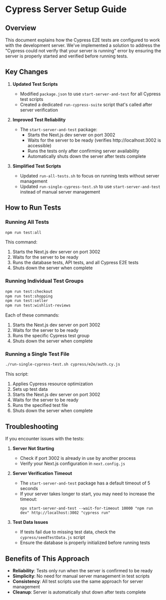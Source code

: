 # Cypress Server Setup Guide

## Overview

This document explains how the Cypress E2E tests are configured to work with the development server. We've implemented a solution to address the "Cypress could not verify that your server is running" error by ensuring the server is properly started and verified before running tests.

## Key Changes

1. **Updated Test Scripts**
   - Modified `package.json` to use `start-server-and-test` for all Cypress test scripts
   - Created a dedicated `run-cypress-suite` script that's called after server verification

2. **Improved Test Reliability**
   - The `start-server-and-test` package:
     - Starts the Next.js dev server on port 3002
     - Waits for the server to be ready (verifies http://localhost:3002 is accessible)
     - Runs the tests only after confirming server availability
     - Automatically shuts down the server after tests complete

3. **Simplified Test Scripts**
   - Updated `run-all-tests.sh` to focus on running tests without server management
   - Updated `run-single-cypress-test.sh` to use `start-server-and-test` instead of manual server management

## How to Run Tests

### Running All Tests

```bash
npm run test:all
```

This command:
1. Starts the Next.js dev server on port 3002
2. Waits for the server to be ready
3. Runs the database tests, API tests, and all Cypress E2E tests
4. Shuts down the server when complete

### Running Individual Test Groups

```bash
npm run test:checkout
npm run test:shopping
npm run test:seller
npm run test:wishlist-reviews
```

Each of these commands:
1. Starts the Next.js dev server on port 3002
2. Waits for the server to be ready
3. Runs the specific Cypress test group
4. Shuts down the server when complete

### Running a Single Test File

```bash
./run-single-cypress-test.sh cypress/e2e/auth.cy.js
```

This script:
1. Applies Cypress resource optimization
2. Sets up test data
3. Starts the Next.js dev server on port 3002
4. Waits for the server to be ready
5. Runs the specified test file
6. Shuts down the server when complete

## Troubleshooting

If you encounter issues with the tests:

1. **Server Not Starting**
   - Check if port 3002 is already in use by another process
   - Verify your Next.js configuration in `next.config.js`

2. **Server Verification Timeout**
   - The `start-server-and-test` package has a default timeout of 5 seconds
   - If your server takes longer to start, you may need to increase the timeout:
     ```
     npx start-server-and-test --wait-for-timeout 10000 "npm run dev" http://localhost:3002 "cypress run"
     ```

3. **Test Data Issues**
   - If tests fail due to missing test data, check the `cypress/seedTestData.js` script
   - Ensure the database is properly initialized before running tests

## Benefits of This Approach

- **Reliability**: Tests only run when the server is confirmed to be ready
- **Simplicity**: No need for manual server management in test scripts
- **Consistency**: All test scripts use the same approach for server management
- **Cleanup**: Server is automatically shut down after tests complete
